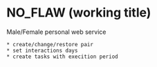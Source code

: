 # NO_FLAW (working title) 

Male/Female personal web service  

    * create/change/restore pair
    * set interactions days
    * create tasks with execition period
    